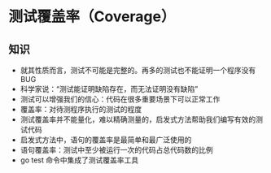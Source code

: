 # 测试覆盖率（Coverage）
## 知识
- 就其性质而言，测试不可能是完整的。再多的测试也不能证明一个程序没有BUG
- 科学家说：“测试能证明缺陷存在，而无法证明没有缺陷”
- 测试可以增强我们的信心：代码在很多重要场景下可以正常工作
- 覆盖率：对待测程序执行的测试的程度
- 测试覆盖率并不能量化，难以精确测量的，启发式方法帮助我们编写有效的测试代码
- 启发式方法中，语句的覆盖率是最简单和最广泛使用的
- 语句覆盖率：测试中至少被运行一次的代码占总代码数的比例
- go test 命令中集成了测试覆盖率工具

